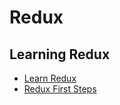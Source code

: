 # Redux

## Learning Redux

- [Learn Redux](https://learnredux.com/)
- [Redux First Steps](https://medium.com/javascript-scene/redux-first-steps-shotgun-episode-5-ab46af7c240d#.b8x5mxwwb)

